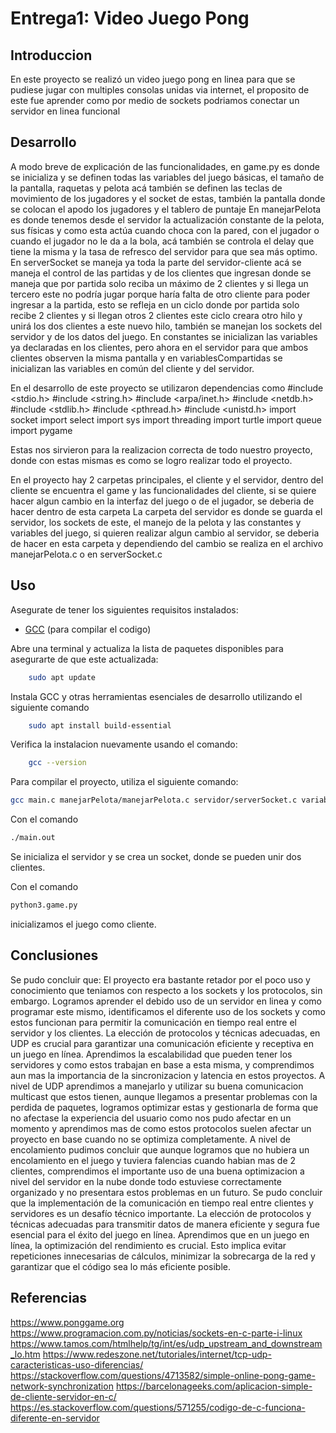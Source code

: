 # Entrega1: Video Juego Pong
## Introduccion
En este proyecto se realizó un video juego pong en linea para que se pudiese jugar con multiples consolas unidas via internet, el proposito
de este fue aprender como por medio de sockets podriamos conectar un servidor en linea funcional
## Desarrollo

A modo breve de explicación de las funcionalidades, en game.py es donde se inicializa y se definen todas las variables del juego básicas, el tamaño de la pantalla, raquetas y pelota acá también se definen las teclas de movimiento de los jugadores y el socket de estas, también la pantalla donde se colocan el apodo los jugadores y el tablero de puntaje
En manejarPelota es donde tenemos desde el servidor la actualización constante de la pelota, sus físicas y como esta actúa cuando choca con la pared, con el jugador o cuando el jugador no le da a la bola, acá también se controla el delay que tiene la misma y la tasa de refresco del servidor para que sea más optimo.
En serverSocket se maneja ya toda la parte del servidor-cliente acá se maneja el control de las partidas y de los clientes que ingresan donde se maneja que por partida solo reciba un máximo de 2 clientes y si llega un tercero este no podría jugar porque haría falta de otro cliente para poder ingresar a la partida, esto se refleja en un ciclo donde por partida solo recibe 2 clientes y si llegan otros 2 clientes este ciclo creara otro hilo y unirá los dos clientes a este nuevo hilo, también se manejan los sockets del servidor y de los datos del juego.
En constantes se inicializan las variables ya declaradas en los clientes, pero ahora en el servidor para que ambos clientes observen la misma pantalla y en variablesCompartidas se inicializan las variables en común del cliente y del servidor.


En el desarrollo de este proyecto se utilizaron dependencias como 
#include <stdio.h>
#include <string.h>
#include <arpa/inet.h>
#include <netdb.h>
#include <stdlib.h>
#include <pthread.h>
#include <unistd.h>
import socket
import select
import sys
import threading
import turtle
import queue
import pygame

Estas nos sirvieron para la realizacion correcta de todo nuestro proyecto, donde con estas mismas es como se logro realizar todo el proyecto.

En el proyecto hay 2 carpetas principales, el cliente y el servidor, dentro del cliente se encuentra el game y las funcionalidades del cliente, si se quiere hacer algun cambio en la interfaz del juego o de el jugador, se deberia de hacer dentro de esta carpeta
La carpeta del servidor es donde se guarda el servidor, los sockets de este, el manejo de la pelota y las constantes y variables del juego, si quieren realizar algun cambio al servidor, se deberia de hacer en esta carpeta y dependiendo del cambio se realiza en el archivo manejarPelota.c o en serverSocket.c


## Uso
Asegurate de tener los siguientes requisitos instalados:

- [GCC](https://gcc.gnu.org/) (para compilar el codigo)

Abre una terminal y actualiza la lista de paquetes disponibles para asegurarte de que este actualizada:
``` bash 
    sudo apt update
```

Instala GCC y otras herramientas esenciales de desarrollo utilizando el siguiente comando
```bash 
    sudo apt install build-essential
```

Verifica la instalacion nuevamente usando el comando:
```bash
    gcc --version
```

Para compilar el proyecto, utiliza el siguiente comando:

```bash
gcc main.c manejarPelota/manejarPelota.c servidor/serverSocket.c variables/variablesCompartidas.c variables/constantes.c -o main.out
```
Con el comando 
```bash
./main.out
```
Se inicializa el servidor y se crea un socket, donde se pueden unir dos clientes.

Con el comando 
```bash
python3.game.py 
```
 inicializamos el juego como cliente.


## Conclusiones
Se pudo concluir que: El proyecto era bastante retador por el poco uso y conocimiento que teniamos con respecto a los sockets y los protocolos, sin embargo. 
Logramos aprender el debido uso de un servidor en linea y como programar este mismo, identificamos el diferente uso de los sockets y como estos funcionan para permitir la comunicación en tiempo real entre el servidor y los clientes. 
La elección de protocolos y técnicas adecuadas, en UDP es crucial para garantizar una comunicación eficiente y receptiva en un juego en línea.
Aprendimos la escalabilidad que pueden tener los servidores y como estos trabajan en base a esta misma, y comprendimos aun mas la importancia de la
sincronizacion y latencia en estos proyectos.
A nivel de UDP aprendimos a manejarlo y utilizar su buena comunicacion multicast que estos tienen, aunque llegamos a presentar problemas con la perdida de paquetes, logramos optimizar estas y gestionarla de forma que no afectase la experiencia del usuario como nos pudo afectar en un momento y aprendimos mas de como estos protocolos suelen afectar un proyecto en base cuando no se optimiza completamente.
A nivel de encolamiento pudimos concluir que aunque logramos que no hubiera un encolamiento en el juego y tuviera falencias cuando habian mas de 2 clientes, comprendimos el importante uso de una buena optimizacion a nivel del servidor en la nube donde todo estuviese correctamente organizado y no presentara estos problemas en un futuro.
Se pudo concluir que la implementación de la comunicación en tiempo real entre clientes y servidores es un desafío técnico importante. La elección de protocolos y técnicas adecuadas para transmitir datos de manera eficiente y segura fue esencial para el éxito del juego en línea.
 Aprendimos que en un juego en línea, la optimización del rendimiento es crucial. Esto implica evitar repeticiones innecesarias de cálculos, minimizar la sobrecarga de la red y garantizar que el código sea lo más eficiente posible.

## Referencias 
https://www.ponggame.org
https://www.programacion.com.py/noticias/sockets-en-c-parte-i-linux
https://www.tamos.com/htmlhelp/tg/int/es/udp_upstream_and_downstream_lo.htm
https://www.redeszone.net/tutoriales/internet/tcp-udp-caracteristicas-uso-diferencias/
https://stackoverflow.com/questions/4713582/simple-online-pong-game-network-synchronization
https://barcelonageeks.com/aplicacion-simple-de-cliente-servidor-en-c/
https://es.stackoverflow.com/questions/571255/codigo-de-c-funciona-diferente-en-servidor
